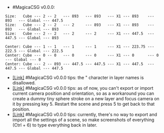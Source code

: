 * #MagicaCSG v0.0.0:
```
Size:   Cube --- 2 -- 2   --- 893   --- 893   --- X1 --- 893    --- 893   --- Global --- 447.5
Size:   Cube --- 2 -- 2   --- 2     --- 893   --- X1 --- 893    --- 893   --- Global --- 893
Size:   Cube --- 2 -- 2   --- 2     --- 2     --- X1 --- 447.5  --- 447.5 --- Global --- 893

Center: Cube --- 1 -- 1   --- 1     --- 1     --- X1 --- 223.75 --- 222.5 --- Global --- 222.5
Center: Cube --- 0 -- 0   --- 0     --- 0     --- X1 --- 0      --- 0     --- Global --- 0
Center: Cube --- 2 -- 893 --- 447.5 --- 447.5 --- X1 --- 447.5  --- 447.5 --- Global --- 447.5
```
* [[Link]](https://twitter.com/redgpus/status/1398992183726837763) #MagicaCSG v0.0.0 tips: the " character in layer names is disallowed.
* [[Link]](https://twitter.com/redgpus/status/1397848141379026944) #MagicaCSG v0.0.0 tips: as of now, you can't export or import current camera position and orientation, so as a workaround you can create a dummy tiny sphere stroke on a new layer and focus camera on it by pressing key 5. Restart the scene and press 5 to get back to that position.
* [[Link]](https://twitter.com/redgpus/status/1397844271072436226) #MagicaCSG v0.0.0 tips: currently, there's no way to export and import all the settings of a scene, so make screenshots of everything (Ctrl + 6) to type everything back in later.
